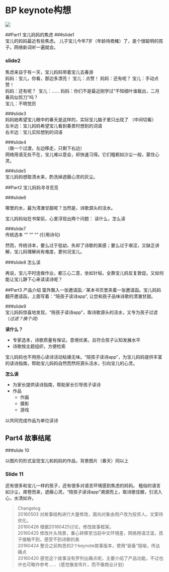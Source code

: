 # BP keynote构想  

![](https://cloud.githubusercontent.com/assets/7939847/14761451/4f210cee-0962-11e6-8d49-ce86f180a2fc.png)

##Part1 宝儿妈妈的焦虑
###slide1  
宝儿的妈妈最近有些焦虑。
儿子宝儿今年7岁（年龄待商榷）了，是个很聪明的孩子。网络新词听一遍就会。

### slide2
焦虑来自于有一天，宝儿妈妈带着宝儿去春游  
妈妈：宝儿，你看，那边多漂亮！ 
宝儿：点赞！
妈妈：还有呢？ 宝儿：手动点赞！    
妈妈：还有呢？   宝儿：…… 妈妈：你们不是最近刚学过“不知细叶谁裁出，二月春风似剪刀”吗？  
宝儿：不明觉厉

###slide3  
妈妈她希望宝儿眼中的春天是这样的，实际宝儿脑子里只出现了
（中间切看）  
左半边：宝儿妈妈希望宝儿看到春景时想到的词语  
右半边：宝儿实际想到的词语

###slide4  
（做一个过渡，左边移走，只剩下右边）  
网络用语无处不在，宝儿难以意会，却快速习得。它们粗粝如沙尘一般，蒙住心灵。

###slide5  
宝儿妈妈想取清水来，酌洗掉遮蔽心灵的灰尘。

##Part2 宝儿妈妈寻寻觅觅

###slide6

哪里的水，最为清澈甘甜呢？当然是，诗歌源头的活水。

宝儿妈妈站在书架前，心里浮现出两个问题：
读什么，怎么读 

###slide7  
传统选本
“”
“”
“”
(引用诗句)
 
然而，传统诗本，要么过于低幼，失却了诗歌的美感；要么过于艰涩，又缺乏讲解，宝儿妈理解尚有难度，更何况宝儿。

###slide8
怎么读

再说，宝儿平时连做作业，都三心二意，坐如针毡，全靠宝儿妈反复敦促。又如何能让宝儿静下心来读读诗呢？

##Part3 产品介绍 
窗外飘入一张邀请函／某本书页里夹着一张邀请函。宝儿妈妈翻开邀请函，上面写着：“陪孩子读诗app”, 让您和孩子品味诗歌的清澈甘甜。  

###slide9   
宝儿妈妈惊喜地发现，“陪孩子读诗app”，取诗歌源头的活水，又专为孩子过滤（*过滤？换个词*）

**读什么？**
  - 专家选本，诗歌质量有保证。意境优美，且符合孩子认知发展水平  
  - 诗歌按主题组织，方便检索  

宝儿妈妈也不用担心读诗活动枯燥无味。“陪孩子读诗app”，为宝儿妈妈提供丰富的读诗指南，帮助宝儿妈妈自然而然将源头活水，引向宝儿的心灵。

**怎么读**

- 为家长提供读诗指南，帮助家长引导孩子读诗   
- 作品
   - 作画
   - 摄影
   - 游戏

以共同完成作品为单位读诗

## Part4 故事结尾
###slide 10 

以图片的形式呈现宝儿和妈妈的作品，背景图片（春天）同以上

### Slide 11
还有很多和宝儿一样的孩子，还有很多对语言环境感到焦虑的妈妈。
粗俗的语言如沙尘，席卷而来，遮蔽心灵。“陪孩子读诗app”溯源而上，取诗歌佳酿，引流入心，水清如许。

>Changelog   
20160503 对故事结构进行大量修改，面向对象由用户改为投资人。文案待优化。  
20160426 根据20160425讨论，修改故事框架。  
20160425 修改片头场景，重心转移至当前中文环境差，网络用语泛滥，孩子接触不到，感受不到诗歌的美  
20160424 整合之前构思的2个keynote故事版本，使用“装备”隐喻，传达痛点  
20160420 感觉这个故事没有罗列出痛点呢，主要介绍了产品功能，不过也许也可略作参考……（感觉像宣传片，而不像商业计划）  

